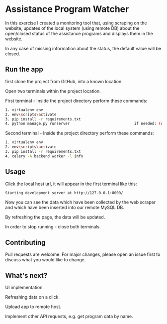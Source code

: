 # Assistance Program Watcher 

In this exercise I created a monitoring tool that, using scraping on the website, updates of the local system (using remote DB) about the open/closed status of the assistance programs and displays them in the website.

In any case of missing information about the status, the default value will be closed.


## Run the app

first clone the project from GitHub, into a known location

Open two terminals within the project location.

First terminal - Inside the project directory perform these commands:
```bash
1. virtualenv env
2. env\scripts\activate
3. pip install -r requirements.txt
4. python manage.py runserver                             if needed: (username: inbar, password: inbar12345)
```

Second terminal - Inside the project directory perform these commands:
```bash
1. virtualenv env
2. env\scripts\activate
3. pip install -r requirements.txt
4. celery -A backend worker -l info
```

## Usage
Click the local host url, it will appear in the first terminal like this:
```bash
Starting development server at http://127.0.0.1:8000/
```
Now you can see the data which have been collected by the web scraper and which have been inserted into our remote MySQL DB.

By refreshing the page, the data will be updated.

In order to stop running - close both terminals.


## Contributing
Pull requests are welcome. For major changes, please open an issue first to discuss what you would like to change.

## What's next?
UI implementation. 

Refreshing data on a click.

Upload app to remote host.

Implement other API requests, e.g. get program data by name.
